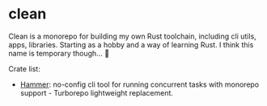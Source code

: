 # clean

Clean is a monorepo for building my own Rust toolchain, including cli utils, apps, libraries.
Starting as a hobby and a way of learning Rust.
I think this name is temporary though... 🤔

Crate list:

- [Hammer](https://github.com/viktormarinho/clean/tree/master/hammer): no-config cli tool for running concurrent tasks with monorepo support - Turborepo lightweight replacement.